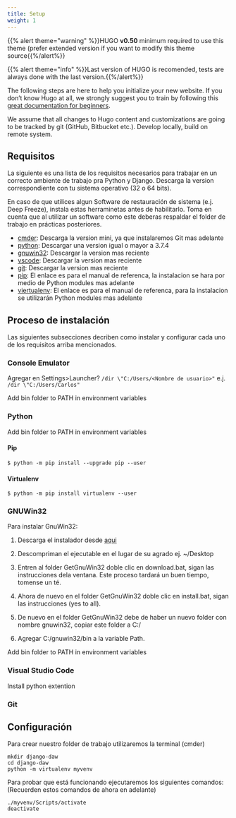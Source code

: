 ```yaml
---
title: Setup
weight: 1
---
```


{{% alert theme="warning" %}}HUGO **v0.50** minimum required to use this theme (prefer extended version if you want to modify this theme source{{%/alert%}}

{{% alert theme="info" %}}Last version of HUGO is recomended, tests are always done with the last version.{{%/alert%}}

The following steps are here to help you initialize your new website. If you don’t know Hugo at all, we strongly suggest you to train by following this [great documentation for beginners](https://gohugo.io/overview/quickstart/).

<!--more-->

We assume that all changes to Hugo content and customizations are going to be tracked by git (GitHub, Bitbucket etc.). Develop locally, build on remote system.

## Requisitos

La siguiente es una lista de los requisitos necesarios para trabajar en un correcto ambiente de trabajo pra Python y Django. Descarga la version correspondiente con tu sistema operativo (32 o 64 bits).

En caso de que utilices algun Software de restauración de sistema (e.j. Deep Freeze), instala estas herraminetas antes de habilitarlo. Toma en cuenta que al utilizar un software como este deberas respaldar el folder de trabajo en prácticas posteriores.

-   [cmder](https://cmder.net/): Descarga la version mini, ya que instalaremos Git mas adelante
-   [python](https://www.python.org/downloads/): Descargar una version igual o mayor a 3.7.4
-   [gnuwin32](http://getgnuwin32.sourceforge.net/): Descargar la version mas reciente
-   [vscode](https://code.visualstudio.com/): Descargar la version mas reciente
-   [git](https://git-scm.com/downloads): Descargar la version mas reciente
-   [pip](https://pip.pypa.io/en/stable/): El enlace es para el manual de referenca, la instalacion se hara por medio de Python modules mas adelante
-   [viertualenv](https://virtualenv.pypa.io/en/latest/): El enlace es para el manual de referenca, para la instalacion se utilizarán Python modules mas adelante

## Proceso de instalación

Las siguientes subsecciones decriben como instalar y configurar cada uno de los requisitos arriba mencionados.

### Console Emulator

Agregar en Settings>Launcher? `/dir \"C:/Users/<Nombre de usuario>"` e.j. `/dir \"C:/Users/Carlos"`

Add bin folder to PATH in environment variables

### Python

Add bin folder to PATH in environment variables

#### Pip

`$ python -m pip install --upgrade pip --user`

#### Virtualenv

`$ python -m pip install virtualenv --user`

### GNUWin32

Para instalar GnuWin32:

1. Descarga el instalador desde [aqui](https://sourceforge.net/projects/getgnuwin32)

2. Descompriman el ejecutable en el lugar de su agrado ej. ~/Desktop

3. Entren al folder GetGnuWin32 doble clic en download.bat, sigan las instrucciones dela ventana. Este proceso tardará un buen tiempo, tomense un té.

4. Ahora de nuevo en el folder GetGnuWin32 doble clic en install.bat, sigan las instrucciones (yes to all).

5. De nuevo en el folder GetGnuWin32 debe de haber un nuevo folder con nombre gnuwin32, copiar este folder a C:/

6. Agregar C:/gnuwin32/bin a la variable Path.

Add bin folder to PATH in environment variables

### Visual Studio Code

Install python extention

### Git

## Configuración

Para crear nuestro folder de trabajo utilizaremos la terminal (cmder)

    mkdir django-daw
    cd django-daw
    python -m virtualenv myvenv

Para probar que está funcionando ejecutaremos los siguientes comandos: (Recuerden estos comandos de ahora en adelante)

    ./myvenv/Scripts/activate
    deactivate
